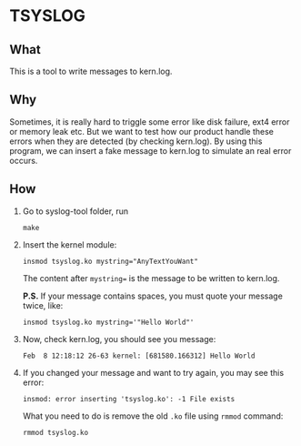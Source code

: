 # TSYSLOG

## What

This is a tool to write messages to kern.log.

## Why

Sometimes, it is really hard to triggle some error like disk failure, ext4 error or memory leak etc. But we want to test how our product handle these errors when they are detected (by checking kern.log). By using this program, we can insert a fake message to kern.log to simulate an real error occurs.

## How

1. Go to syslog-tool folder, run

   ```shell
   make
   ```

2. Insert the kernel module:

   ```shell
   insmod tsyslog.ko mystring="AnyTextYouWant"
   ```

   The content after `mystring=` is the message to be written to kern.log. 

   **P.S.** If your message contains spaces, you must quote your message twice, like:

   ```shell
   insmod tsyslog.ko mystring='"Hello World"'
   ```

3. Now, check kern.log, you should see you message:

   ```shell
   Feb  8 12:18:12 26-63 kernel: [681580.166312] Hello World
   ```

4. If you changed your message and want to try again, you may see this error:

   ```shell
   insmod: error inserting 'tsyslog.ko': -1 File exists
   ```

   What you need to do is remove the old `.ko` file using `rmmod` command:

   ```shell
   rmmod tsyslog.ko
   ```

   ​

   ​